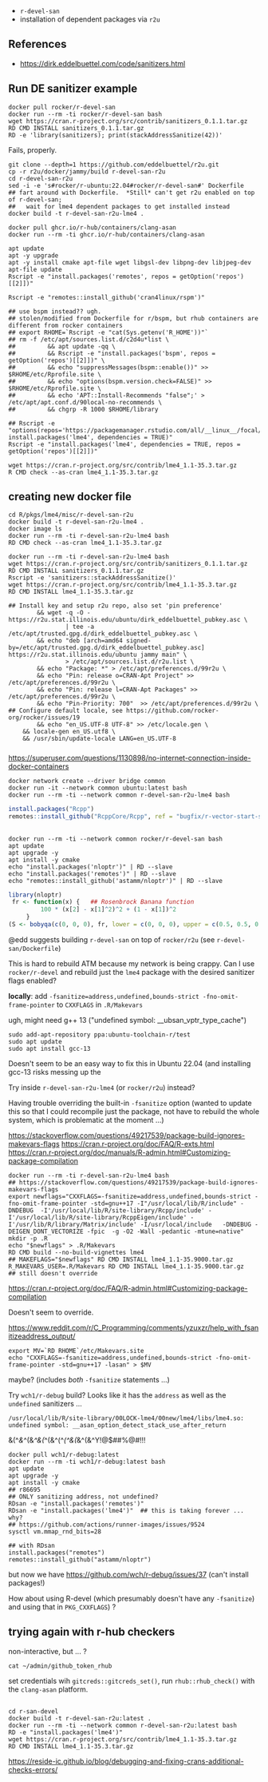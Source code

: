

* `r-devel-san`
* installation of dependent packages via `r2u`

## References

* https://dirk.eddelbuettel.com/code/sanitizers.html

## Run DE sanitizer example

```
docker pull rocker/r-devel-san
docker run --rm -ti rocker/r-devel-san bash
wget https://cran.r-project.org/src/contrib/sanitizers_0.1.1.tar.gz
RD CMD INSTALL sanitizers_0.1.1.tar.gz
RD -e 'library(sanitizers); print(stackAddressSanitize(42))'
```

Fails, properly.



```
git clone --depth=1 https://github.com/eddelbuettel/r2u.git
cp -r r2u/docker/jammy/build r-devel-san-r2u
cd r-devel-san-r2u 
sed -i -e 's#rocker/r-ubuntu:22.04#rocker/r-devel-san#' Dockerfile
## fart around with Dockerfile.  *Still* can't get r2u enabled on top of r-devel-san;
##   wait for lme4 dependent packages to get installed instead
docker build -t r-devel-san-r2u-lme4 .
```



```
docker pull ghcr.io/r-hub/containers/clang-asan
docker run --rm -ti ghcr.io/r-hub/containers/clang-asan
```

```
apt update
apt -y upgrade
apt -y install cmake apt-file wget libgsl-dev libpng-dev libjpeg-dev
apt-file update
Rscript -e "install.packages('remotes', repos = getOption('repos')[[2]])"

Rscript -e "remotes::install_github('cran4linux/rspm')"

## use bspm instead?? ugh.
## stolen/modified from Dockerfile for r/bspm, but rhub containers are different from rocker containers
## export RHOME=`Rscript -e "cat(Sys.getenv('R_HOME'))"`
## rm -f /etc/apt/sources.list.d/c2d4u*list \
##         && apt update -qq \ 
##         && Rscript -e "install.packages('bspm', repos = getOption('repos')[[2]])" \ 
##         && echo "suppressMessages(bspm::enable())" >> $RHOME/etc/Rprofile.site \ 
##         && echo "options(bspm.version.check=FALSE)" >> $RHOME/etc/Rprofile.site \ 
##         && echo 'APT::Install-Recommends "false";' > /etc/apt/apt.conf.d/90local-no-recommends \ 
##         && chgrp -R 1000 $RHOME/library 

## Rscript -e "options(repos='https://packagemanager.rstudio.com/all/__linux__/focal/latest'); install.packages('lme4', dependencies = TRUE)"
Rscript -e "install.packages('lme4', dependencies = TRUE, repos = getOption('repos')[[2]])"

wget https://cran.r-project.org/src/contrib/lme4_1.1-35.3.tar.gz
R CMD check --as-cran lme4_1.1-35.3.tar.gz
```

## creating new docker file

```
cd R/pkgs/lme4/misc/r-devel-san-r2u
docker build -t r-devel-san-r2u-lme4 .
docker image ls
docker run --rm -ti r-devel-san-r2u-lme4 bash
RD CMD check --as-cran lme4_1.1-35.3.tar.gz 
```

```
docker run --rm -ti r-devel-san-r2u-lme4 bash
wget https://cran.r-project.org/src/contrib/sanitizers_0.1.1.tar.gz
RD CMD INSTALL sanitizers_0.1.1.tar.gz
Rscript -e 'sanitizers::stackAddressSanitize()'
wget https://cran.r-project.org/src/contrib/lme4_1.1-35.3.tar.gz
RD CMD INSTALL lme4_1.1-35.3.tar.gz
```

```
## Install key and setup r2u repo, also set 'pin preference'
        && wget -q -O - https://r2u.stat.illinois.edu/ubuntu/dirk_eddelbuettel_pubkey.asc \
                | tee -a /etc/apt/trusted.gpg.d/dirk_eddelbuettel_pubkey.asc \
        && echo "deb [arch=amd64 signed-by=/etc/apt/trusted.gpg.d/dirk_eddelbuettel_pubkey.asc] https://r2u.stat.illinois.edu/ubuntu jammy main" \
                > /etc/apt/sources.list.d/r2u.list \
        && echo "Package: *" > /etc/apt/preferences.d/99r2u \
        && echo "Pin: release o=CRAN-Apt Project" >> /etc/apt/preferences.d/99r2u \
        && echo "Pin: release l=CRAN-Apt Packages" >> /etc/apt/preferences.d/99r2u \
        && echo "Pin-Priority: 700"  >> /etc/apt/preferences.d/99r2u \
## Configure default locale, see https://github.com/rocker-org/rocker/issues/19
        && echo "en_US.UTF-8 UTF-8" >> /etc/locale.gen \
	&& locale-gen en_US.utf8 \
	&& /usr/sbin/update-locale LANG=en_US.UTF-8
```


###
https://superuser.com/questions/1130898/no-internet-connection-inside-docker-containers

```
docker network create --driver bridge common
docker run -it --network common ubuntu:latest bash
docker run --rm -ti --network common r-devel-san-r2u-lme4 bash
```

```r
install.packages("Rcpp")
remotes::install_github("RcppCore/Rcpp", ref = "bugfix/r-vector-start-specializations")
```

##

```
docker run --rm -ti --network common rocker/r-devel-san bash
apt update
apt upgrade -y
apt install -y cmake
echo "install.packages('nloptr')" | RD --slave
echo "install.packages('remotes')" | RD --slave
echo "remotes::install_github('astamm/nloptr')" | RD --slave
```


```r
library(nloptr)
 fr <- function(x) {   ## Rosenbrock Banana function
         100 * (x[2] - x[1]^2)^2 + (1 - x[1])^2
     }
(S <- bobyqa(c(0, 0, 0), fr, lower = c(0, 0, 0), upper = c(0.5, 0.5, 0.5)))
```

@edd suggests building `r-devel-san` on top of `rocker/r2u` (see `r-devel-san/Dockerfile`)

This is hard to rebuild ATM because my network is being crappy. Can I use `rocker/r-devel` and rebuild just the `lme4` package with the desired sanitizer flags enabled?

**locally**: add `-fsanitize=address,undefined,bounds-strict -fno-omit-frame-pointer` to `CXXFLAGS` in `.R/Makevars`

ugh, might need g++ 13 ("undefined symbol: __ubsan_vptr_type_cache")

```
sudo add-apt-repository ppa:ubuntu-toolchain-r/test
sudo apt update
sudo apt install gcc-13
```

Doesn't seem to be an easy way to fix this in Ubuntu 22.04 (and installing gcc-13 risks messing up the

Try inside `r-devel-san-r2u-lme4` (or `rocker/r2u`) instead?


Having trouble overriding the built-in `-fsanitize` option (wanted to update this so that I could recompile just the package, not have to rebuild the whole system, which is problematic at the moment ...)

https://stackoverflow.com/questions/49217539/package-build-ignores-makevars-flags
https://cran.r-project.org/doc/FAQ/R-exts.html
https://cran.r-project.org/doc/manuals/R-admin.html#Customizing-package-compilation


```
docker run --rm -ti r-devel-san-r2u-lme4 bash
## https://stackoverflow.com/questions/49217539/package-build-ignores-makevars-flags
export newflags="CXXFLAGS=-fsanitize=address,undefined,bounds-strict -fno-omit-frame-pointer -std=gnu++17 -I"/usr/local/lib/R/include" -DNDEBUG  -I'/usr/local/lib/R/site-library/Rcpp/include' -I'/usr/local/lib/R/site-library/RcppEigen/include' -I'/usr/lib/R/library/Matrix/include' -I/usr/local/include   -DNDEBUG -DEIGEN_DONT_VECTORIZE -fpic  -g -O2 -Wall -pedantic -mtune=native"
mkdir -p .R
echo "$newflags" > .R/Makevars
RD CMD build --no-build-vignettes lme4
## MAKEFLAGS="$newflags" RD CMD INSTALL lme4_1.1-35.9000.tar.gz
R_MAKEVARS_USER=.R/Makevars RD CMD INSTALL lme4_1.1-35.9000.tar.gz
## still doesn't override
```

https://cran.r-project.org/doc/FAQ/R-admin.html#Customizing-package-compilation

Doesn't seem to override.

https://www.reddit.com/r/C_Programming/comments/yzuxzr/help_with_fsanitizeaddress_output/

```
export MV=`RD RHOME`/etc/Makevars.site
echo "CXXFLAGS=-fsanitize=address,undefined,bounds-strict -fno-omit-frame-pointer -std=gnu++17 -lasan" > $MV
```

maybe? (includes *both* `-fsanitize` statements ...)

Try `wch1/r-debug` build? Looks like it has the `address` as well as the `undefined` sanitizers ...

```
/usr/local/lib/R/site-library/00LOCK-lme4/00new/lme4/libs/lme4.so: undefined symbol: __asan_option_detect_stack_use_after_return
```

&(^*&*^(&*^&(*^(&^(^*(^&(*&^(&^Y!@$##%@#!!!

```
docker pull wch1/r-debug:latest
docker run --rm -ti wch1/r-debug:latest bash
apt update
apt upgrade -y
apt install -y cmake
## r86695
## ONLY sanitizing address, not undefined?
RDsan -e "install.packages('remotes')"
RDsan -e "install.packages('lme4')"  ## this is taking forever ... why?
## https://github.com/actions/runner-images/issues/9524
sysctl vm.mmap_rnd_bits=28

## with RDsan
install.packages("remotes")
remotes::install_github("astamm/nloptr")
```

but now we have https://github.com/wch/r-debug/issues/37 (can't install packages!)

How about using R-devel (which presumably doesn't have any `-fsanitize`) and using that in `PKG_CXXFLAGS`) ?

## trying again with r-hub checkers

non-interactive, but ... ?

```
cat ~/admin/github_token_rhub
```


set credentials wih `gitcreds::gitcreds_set()`, run `rhub::rhub_check()` with the `clang-asan` platform. 


## 
```
cd r-san-devel
docker build -t r-devel-san-r2u:latest .
docker run --rm -ti --network common r-devel-san-r2u:latest bash
RD -e "install.packages('lme4')"
wget https://cran.r-project.org/src/contrib/lme4_1.1-35.3.tar.gz
RD CMD INSTALL lme4_1.1-35.3.tar.gz
```

https://reside-ic.github.io/blog/debugging-and-fixing-crans-additional-checks-errors/

